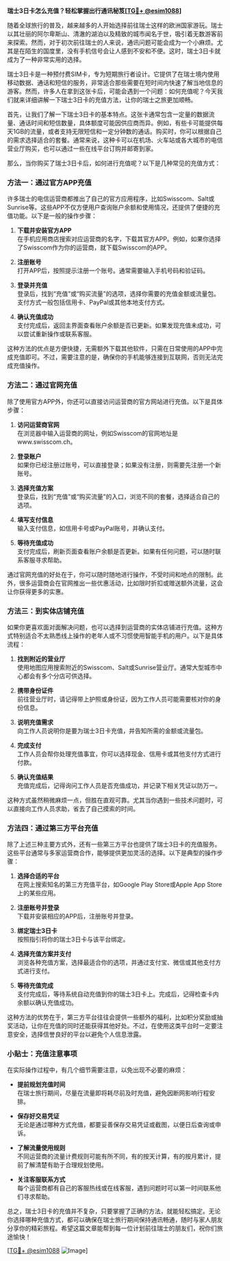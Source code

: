 **瑞士3日卡怎么充值？轻松掌握出行通讯秘笈[[TG💪+ @esim1088](https://t.me/s/esim1088)]**

随着全球旅行的普及，越来越多的人开始选择前往瑞士这样的欧洲国家游玩。瑞士以其壮丽的阿尔卑斯山、清澈的湖泊以及精致的城市闻名于世，吸引着无数游客前来探索。然而，对于初次前往瑞士的人来说，通讯问题可能会成为一个小麻烦。尤其是在陌生的国度里，没有手机信号会让人感到不安和不便。这时，瑞士3日卡就成为了一种非常实用的选择。

瑞士3日卡是一种预付费SIM卡，专为短期旅行者设计。它提供了在瑞士境内使用移动数据、通话和短信的服务，非常适合那些需要在短时间内快速了解当地信息的游客。然而，许多人在拿到这张卡后，可能会遇到一个问题：如何充值呢？今天我们就来详细讲解一下瑞士3日卡的充值方法，让你的瑞士之旅更加顺畅。

首先，让我们了解一下瑞士3日卡的基本特点。这张卡通常包含一定量的数据流量、通话时间和短信数量，具体额度可能因供应商而异。例如，有些卡可能提供每天1GB的流量，或者支持无限短信和一定分钟数的通话。购买时，你可以根据自己的需求选择适合的套餐。通常来说，这种卡可以在机场、火车站或各大城市的电信营业厅购买，也可以通过一些在线平台订购并邮寄到家。

那么，当你购买了瑞士3日卡后，如何进行充值呢？以下是几种常见的充值方式：

### 方法一：通过官方APP充值

许多瑞士的电信运营商都推出了自己的官方应用程序，比如Swisscom、Salt或Sunrise等。这些APP不仅方便用户查询账户余额和使用情况，还提供了便捷的充值功能。以下是一般的操作步骤：

1. **下载并安装官方APP**  
   在手机应用商店搜索对应运营商的名字，下载其官方APP。例如，如果你选择了Swisscom作为你的运营商，就下载Swisscom的APP。

2. **注册账号**  
   打开APP后，按照提示注册一个账号。通常需要输入手机号码和验证码。

3. **登录并充值**  
   登录后，找到“充值”或“购买流量”的选项，选择你需要的充值金额或流量包。支付方式一般包括信用卡、PayPal或其他本地支付方式。

4. **确认充值成功**  
   支付完成后，返回主界面查看账户余额是否已更新。如果发现充值未成功，可以尝试重新操作或联系客服。

这种方法的优点是方便快捷，无需额外下载其他软件，只需在日常使用的APP中完成充值即可。不过，需要注意的是，确保你的手机能够连接到互联网，否则无法完成充值操作。

### 方法二：通过官网充值

除了使用官方APP外，你还可以直接访问运营商的官方网站进行充值。以下是具体步骤：

1. **访问运营商官网**  
   在浏览器中输入运营商的网址，例如Swisscom的官网地址是www.swisscom.ch。

2. **登录账户**  
   如果你已经注册过账号，可以直接登录；如果没有注册，则需要先注册一个新账号。

3. **选择充值方案**  
   登录后，找到“充值”或“购买流量”的入口，浏览不同的套餐，选择适合自己的选项。

4. **填写支付信息**  
   输入支付信息，如信用卡号或PayPal账号，并确认支付。

5. **等待充值成功**  
   支付完成后，刷新页面查看账户余额是否更新。如果有任何问题，可以随时联系客服寻求帮助。

通过官网充值的好处在于，你可以随时随地进行操作，不受时间和地点的限制。此外，很多运营商会在官网推出一些优惠活动，比如限时折扣或赠送额外流量，这会让你获得更多的实惠。

### 方法三：到实体店铺充值

如果你更喜欢面对面解决问题，也可以选择到运营商的实体店铺进行充值。这种方式特别适合不太熟悉线上操作的老年人或不习惯使用智能手机的用户。以下是具体流程：

1. **找到附近的营业厅**  
   使用地图应用搜索附近的Swisscom、Salt或Sunrise营业厅。通常大型城市中心都会有多个分店可供选择。

2. **携带身份证件**  
   前往营业厅时，请记得带上护照或身份证，因为工作人员可能需要核对你的身份信息。

3. **说明充值需求**  
   向工作人员说明你是要为瑞士3日卡充值，并告知所需的金额或流量包。

4. **完成支付**  
   工作人员会帮你处理充值事宜，你可以选择现金、信用卡或其他支付方式进行付款。

5. **确认充值结果**  
   充值完成后，记得询问工作人员是否充值成功，并记录下相关凭证以防万一。

这种方式虽然稍微麻烦一点，但胜在直观可靠。尤其当你遇到一些技术问题时，可以直接向工作人员求助，省去了自己摸索的时间。

### 方法四：通过第三方平台充值

除了上述三种主要方式外，还有一些第三方平台也提供了瑞士3日卡的充值服务。这些平台通常与多家运营商合作，能够提供更加灵活的选择。以下是典型的操作步骤：

1. **选择合适的平台**  
   在网上搜索知名的第三方充值平台，如Google Play Store或Apple App Store上的某些应用。

2. **注册账号并登录**  
   下载并安装相应的APP后，注册账号并登录。

3. **绑定瑞士3日卡**  
   按照指引将你的瑞士3日卡与该平台绑定。

4. **选择充值方案并支付**  
   浏览各种充值方案，选择最适合你的选项，并通过支付宝、微信或其他支付方式进行支付。

5. **等待充值完成**  
   支付完成后，等待系统自动充值到你的瑞士3日卡上。完成后，记得检查卡内余额以确认充值成功。

这种方法的优势在于，第三方平台往往会提供一些额外的福利，比如积分奖励或抽奖活动，让你在充值的同时还能获得其他好处。不过，在使用这类平台时一定要注意安全，选择信誉良好的平台以避免个人信息泄露。

### 小贴士：充值注意事项

在实际操作过程中，有几个细节需要注意，以免出现不必要的麻烦：

- **提前规划充值时间**  
  在瑞士旅行期间，尽量在流量即将耗尽前及时充值，避免因断网影响行程安排。

- **保存好交易凭证**  
  无论是通过哪种方式充值，都要妥善保存交易凭证或截图，以便日后查询或申诉。

- **了解流量使用规则**  
  不同运营商的流量计费规则可能有所不同，有的按天计算，有的按月累计，提前了解清楚有助于合理规划使用。

- **关注客服联系方式**  
  每个运营商都有自己的客服热线或在线客服，遇到问题时可以第一时间联系他们寻求帮助。

总之，瑞士3日卡的充值并不复杂，只要掌握了正确的方法，就能轻松搞定。无论你选择哪种充值方式，都可以确保在瑞士旅行期间保持通讯畅通，随时与家人朋友分享你的精彩旅程。希望这篇文章能帮到每一位计划前往瑞士的朋友们，祝你们旅途愉快！

[[TG💪+ @esim1088](https://t.me/s/esim1088) ![Image](https://i.postimg.cc/4NQfJmqS/Snipaste-2025-05-13-00-14-12.png)]